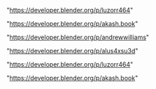 "https://developer.blender.org/p/luzorr464"

"https://developer.blender.org/p/akash.book"

 
"https://developer.blender.org/p/andrewwilliams"


"https://developer.blender.org/p/alus4xsu3d"


"https://developer.blender.org/p/luzorr464"


"https://developer.blender.org/p/akash.book"


 
